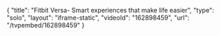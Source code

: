 {
    "title": "Fitbit Versa- Smart experiences that make life easier",
    "type": "solo",
    "layout": "iframe-static",
    "videoId": "162898459",
    "url": "\/tvpembed\/162898459"
}